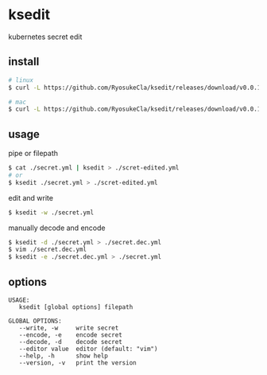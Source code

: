 # ksedit

kubernetes secret edit

## install

```bash
# linux
$ curl -L https://github.com/RyosukeCla/ksedit/releases/download/v0.0.1/ksedit_linux_amd64 -o /usr/local/bin/ksedit

# mac
$ curl -L https://github.com/RyosukeCla/ksedit/releases/download/v0.0.1/ksedit_darwin_amd64 -o /usr/local/bin/ksedit
```

## usage

pipe or filepath

```bash
$ cat ./secret.yml | ksedit > ./scret-edited.yml
# or
$ ksedit ./secret.yml > ./scret-edited.yml
```

edit and write

```bash
$ ksedit -w ./secret.yml
```

manually decode and encode

```bash
$ ksedit -d ./secret.yml > ./secret.dec.yml
$ vim ./secret.dec.yml
$ ksedit -e ./secret.dec.yml > ./secret.yml
```

## options

```
USAGE:
   ksedit [global options] filepath

GLOBAL OPTIONS:
   --write, -w     write secret
   --encode, -e    encode secret
   --decode, -d    decode secret
   --editor value  editor (default: "vim")
   --help, -h      show help
   --version, -v   print the version
```

